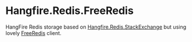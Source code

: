 # Hangfire.Redis.FreeRedis

HangFire Redis storage based on [Hangfire.Redis.StackExchange](https://github.com/marcoCasamento/Hangfire.Redis.StackExchange) but using lovely [FreeRedis](https://github.com/2881099/FreeRedis) client.
